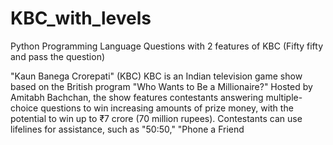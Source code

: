 # KBC_with_levels

Python Programming Language Questions with 2 features of KBC (Fifty fifty and pass the question)

"Kaun Banega Crorepati" (KBC)
KBC is an Indian television game show based on the British program "Who Wants to Be a Millionaire?" Hosted by Amitabh Bachchan, the show features contestants answering multiple-choice questions to win increasing amounts of prize money, with the potential to win up to ₹7 crore (70 million rupees). Contestants can use lifelines for assistance, such as "50:50," "Phone a Friend

